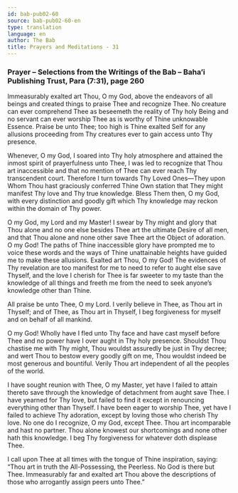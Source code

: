 ```yaml
---
id: bab-pub02-60
source: bab-pub02-60-en
type: translation
language: en
author: The Bab
title: Prayers and Meditations - 31
---
```

### Prayer – Selections from the Writings of the Bab – Baha’i Publishing Trust, Para (7:31), page 260

Immeasurably exalted art Thou, O my God, above the endeavors of all beings and created things to praise Thee and recognize Thee. No creature can ever comprehend Thee as beseemeth the reality of Thy holy Being and no servant can ever worship Thee as is worthy of Thine unknowable Essence. Praise be unto Thee; too high is Thine exalted Self for any allusions proceeding from Thy creatures ever to gain access unto Thy presence.

Whenever, O my God, I soared into Thy holy atmosphere and attained the inmost spirit of prayerfulness unto Thee, I was led to recognize that Thou art inaccessible and that no mention of Thee can ever reach Thy transcendent court. Therefore I turn towards Thy Loved Ones—They upon Whom Thou hast graciously conferred Thine Own station that They might manifest Thy love and Thy true knowledge. Bless Them then, O my God, with every distinction and goodly gift which Thy knowledge may reckon within the domain of Thy power.

O my God, my Lord and my Master! I swear by Thy might and glory that Thou alone and no one else besides Thee art the ultimate Desire of all men, and that Thou alone and none other save Thee art the Object of adoration. O my God! The paths of Thine inaccessible glory have prompted me to voice these words and the ways of Thine unattainable heights have guided me to make these allusions. Exalted art Thou, O my God! The evidences of Thy revelation are too manifest for me to need to refer to aught else save Thyself, and the love I cherish for Thee is far sweeter to my taste than the knowledge of all things and freeth me from the need to seek anyone’s knowledge other than Thine.

All praise be unto Thee, O my Lord. I verily believe in Thee, as Thou art in Thyself; and of Thee, as Thou art in Thyself, I beg forgiveness for myself and on behalf of all mankind.

O my God! Wholly have I fled unto Thy face and have cast myself before Thee and no power have I over aught in Thy holy presence. Shouldst Thou chastise me with Thy might, Thou wouldst assuredly be just in Thy decree; and wert Thou to bestow every goodly gift on me, Thou wouldst indeed be most generous and bountiful. Verily Thou art independent of all the peoples of the world.

I have sought reunion with Thee, O my Master, yet have I failed to attain thereto save through the knowledge of detachment from aught save Thee. I have yearned for Thy love, but failed to find it except in renouncing everything other than Thyself. I have been eager to worship Thee, yet have I failed to achieve Thy adoration, except by loving those who cherish Thy love. No one do I recognize, O my God, except Thee. Thou art incomparable and hast no partner. Thou alone knowest our shortcomings and none other hath this knowledge. I beg Thy forgiveness for whatever doth displease Thee.

I call upon Thee at all times with the tongue of Thine inspiration, saying: “Thou art in truth the All-Possessing, the Peerless. No God is there but Thee. Immeasurably far and exalted art Thou above the descriptions of those who arrogantly assign peers unto Thee.”
